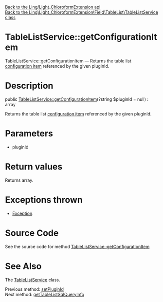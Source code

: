 [Back to the Ling/Light_ChloroformExtension api](https://github.com/lingtalfi/Light_ChloroformExtension/blob/master/doc/api/Ling/Light_ChloroformExtension.md)<br>
[Back to the Ling\Light_ChloroformExtension\Field\TableList\TableListService class](https://github.com/lingtalfi/Light_ChloroformExtension/blob/master/doc/api/Ling/Light_ChloroformExtension/Field/TableList/TableListService.md)


TableListService::getConfigurationItem
================



TableListService::getConfigurationItem — Returns the table list [configuration item](https://github.com/lingtalfi/Light_ChloroformExtension/blob/master/doc/pages/conception-notes.md#configuration-item) referenced by the given pluginId.




Description
================


public [TableListService::getConfigurationItem](https://github.com/lingtalfi/Light_ChloroformExtension/blob/master/doc/api/Ling/Light_ChloroformExtension/Field/TableList/TableListService/getConfigurationItem.md)(?string $pluginId = null) : array




Returns the table list [configuration item](https://github.com/lingtalfi/Light_ChloroformExtension/blob/master/doc/pages/conception-notes.md#configuration-item) referenced by the given pluginId.




Parameters
================


- pluginId

    


Return values
================

Returns array.


Exceptions thrown
================

- [Exception](http://php.net/manual/en/class.exception.php).&nbsp;







Source Code
===========
See the source code for method [TableListService::getConfigurationItem](https://github.com/lingtalfi/Light_ChloroformExtension/blob/master/Field/TableList/TableListService.php#L188-L199)


See Also
================

The [TableListService](https://github.com/lingtalfi/Light_ChloroformExtension/blob/master/doc/api/Ling/Light_ChloroformExtension/Field/TableList/TableListService.md) class.

Previous method: [setPluginId](https://github.com/lingtalfi/Light_ChloroformExtension/blob/master/doc/api/Ling/Light_ChloroformExtension/Field/TableList/TableListService/setPluginId.md)<br>Next method: [getTableListSqlQueryInfo](https://github.com/lingtalfi/Light_ChloroformExtension/blob/master/doc/api/Ling/Light_ChloroformExtension/Field/TableList/TableListService/getTableListSqlQueryInfo.md)<br>

